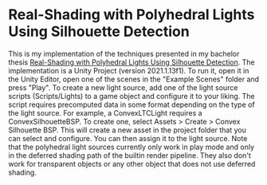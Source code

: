 # Real-Shading with Polyhedral Lights Using Silhouette Detection
This is my implementation of the techniques presented in my bachelor thesis [Real-Shading with Polyhedral Lights Using Silhouette Detection](http://bastian.urbach.one/rtswplusd). The implementation is a Unity Project (version 2021.1.13f1). To run it, open it in the Unity Editor, open one of the scenes in the "Example Scenes" folder and press "Play". To create a new light source, add one of the light source scripts (Scripts/Lights) to a game object and configure it to your liking. The script requires precomputed data in some format depending on the type of the light source. For example, a ConvexLTCLight requires a ConvexSilhouetteBSP. To create one, select Assets > Create > Convex Silhouette BSP. This will create a new asset in the project folder that you can select and configure. You can then assign it to the light source. Note that the polyhedral light sources currently only work in play mode and only in the deferred shading path of the builtin render pipeline. They also don't work for transparent objects or any other object that does not use deferred shading.
